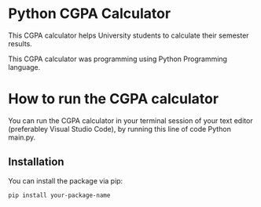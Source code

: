 # Python CGPA Calculator 
This CGPA calculator helps University students to calculate their semester results.

This CGPA calculator was programming using Python Programming language. 

# How to run the CGPA calculator 
You can run the CGPA calculator in your terminal session of your text editor (preferabley Visual Studio Code), by running this line of code 
Python main.py.






## Installation

You can install the package via pip:

```bash
pip install your-package-name
```
